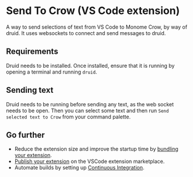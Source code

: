 # Send To Crow (VS Code extension)

A way to send selections of text from VS Code to Monome Crow, by way of druid. It uses websockets to connect and send messages to druid.

## Requirements

Druid needs to be installed. Once installed, ensure that it is running by opening a terminal and running `druid`.

## Sending text 

Druid needs to be running before sending any text, as the web socket needs to be open. 
Then you can select some text and then run `Send selected text to Crow` from your command palette.

## Go further

 * Reduce the extension size and improve the startup time by [bundling your extension](https://code.visualstudio.com/api/working-with-extensions/bundling-extension).
 * [Publish your extension](https://code.visualstudio.com/api/working-with-extensions/publishing-extension) on the VSCode extension marketplace.
 * Automate builds by setting up [Continuous Integration](https://code.visualstudio.com/api/working-with-extensions/continuous-integration).
